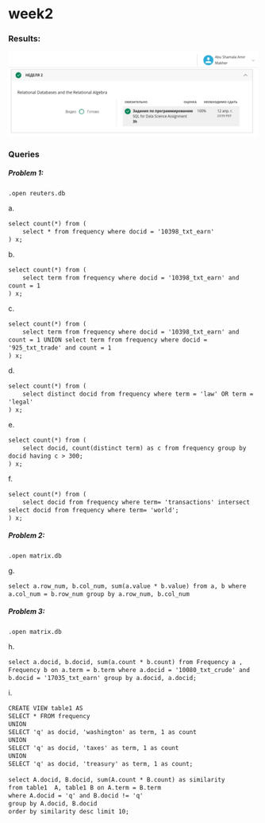 # week2

### Results:
![screenshot](screenshot.png)

### Queries
##### Problem 1:

```
.open reuters.db
``` 

a.
``` 
select count(*) from (
    select * from frequency where docid = '10398_txt_earn'
) x;
```

b.
```
select count(*) from (
    select term from frequency where docid = '10398_txt_earn' and count = 1
) x; 
```

c.
``` 
select count(*) from (
    select term from frequency where docid = '10398_txt_earn' and count = 1 UNION select term from frequency where docid = '925_txt_trade' and count = 1
) x;
``` 

d.
``` 
select count(*) from (
    select distinct docid from frequency where term = 'law' OR term = 'legal'
) x;
``` 

e.
``` 
select count(*) from (
    select docid, count(distinct term) as c from frequency group by docid having c > 300;   
) x;
``` 

f.
``` 
select count(*) from (
    select docid from frequency where term= 'transactions' intersect select docid from frequency where term= 'world';
) x;
``` 

##### Problem 2:
``` 
.open matrix.db
``` 

g.
``` 
select a.row_num, b.col_num, sum(a.value * b.value) from a, b where a.col_num = b.row_num group by a.row_num, b.col_num
``` 

##### Problem 3:
``` 
.open matrix.db
``` 

h.
``` 
select a.docid, b.docid, sum(a.count * b.count) from Frequency a , Frequency b on a.term = b.term where a.docid = '10080_txt_crude' and b.docid = '17035_txt_earn' group by a.docid, a.docid;
``` 

i.
``` 
CREATE VIEW table1 AS
SELECT * FROM frequency
UNION
SELECT 'q' as docid, 'washington' as term, 1 as count 
UNION
SELECT 'q' as docid, 'taxes' as term, 1 as count
UNION 
SELECT 'q' as docid, 'treasury' as term, 1 as count;

select A.docid, B.docid, sum(A.count * B.count) as similarity 
from table1  A, table1 B on A.term = B.term  
where A.docid = 'q' and B.docid != 'q'
group by A.docid, B.docid
order by similarity desc limit 10;
``` 


